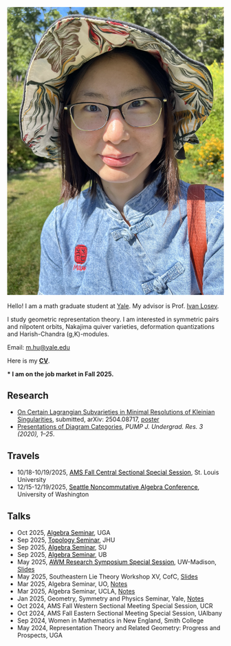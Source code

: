 <link rel="stylesheet" href="style2.css">
<div class="photo-div">
<img class="photo-img" src="./pictures/picture.png" alt="My Image">
</div>

Hello! I am a math graduate student at <a href="https://math.yale.edu/" target="_blank">Yale</a>. My advisor is Prof. <a href="https://gauss.math.yale.edu/~il282/" target="_blank">Ivan Losev</a>.

I study geometric representation theory. I am interested in symmetric pairs and nilpotent orbits, Nakajima quiver varieties, deformation quantizations and Harish-Chandra (g,K)-modules.

Email: m.hu@yale.edu

Here is my <a href="CV/CV_Mengwei.pdf">**CV**</a>.

**\* I am on the job market in Fall 2025.**
<!---<br/><br/>-->

## Research
- <a href="https://arxiv.org/abs/2504.08717" target="_blank">On Certain Lagrangian Subvarieties in Minimal Resolutions of Kleinian Singularities</a>, submitted, arXiv: 2504.08717, <a href="talks/Kleinian_singularities_poster.pdf" target="">poster</a>
- <a href="https://journals.calstate.edu/pump/article/view/2256" target="_blank">Presentations of Diagram Categories</a>, *PUMP J. Undergrad. Res. 3 (2020), 1–25*.

## Travels
- 10/18-10/19/2025, <a href="https://www.ams.org/meetings/sectional/2322_program_ss29.html#title" target="_blank" style="color : black;"><u>AMS Fall Central Sectional Special Session</u></a>, St. Louis University <!----*Special Session on Geometry, Representation Theory and Noncommutative Algebra*-->
- 12/15-12/19/2025, <a href="https://sites.google.com/uw.edu/seattlencalgebra2025/home?authuser=0" target="_blank" style="color : black;"><u>Seattle Noncommutative Algebra Conference</u></a>, University of Washington

<!----*Upcoming*-->

## Talks
<!---*Past*-->
- Oct 2025, <a href="https://calendar.google.com/calendar/u/0/embed?src=ss4ps8h03v62f1vhuf40c2j87o@group.calendar.google.com&ctz=America/New_York" target="_blank" style="color : black;"><u>Algebra Seminar</u></a>, UGA
- Sep 2025, <a href="https://sites.google.com/view/jhutopology/fall-2025?authuser=0" target="_blank" style="color : black;"><u>Topology Seminar</u></a>, JHU
- Sep 2025, <a href="https://www.joshpollitz.com/algebra-seminar" target="_blank" style="color : black;">Algebra Seminar</a>, SU
- Sep 2025, <a href="https://www.acsu.buffalo.edu/~achirvas/alg/algebraseminar.html" target="_blank" style="color : black;">Algebra Seminar</a>, UB
- May 2025, <a href="https://sites.google.com/site/meeseongim/may_2025-conf-uwm?authuser=0" target="_blank" style="color : black;">AWM Research Symposium Special Session</a>, UW-Madison, <a href="talks/Kleinian_singularities_UW-Madison.pdf" target="">Slides</a>
- May 2025, Southeastern Lie Theory Workshop XV, CofC, <a href="talks/Kleinian_singularities_CofC.pdf">Slides</a>
- Mar 2025, Algebra Seminar, UO, <a href="talks/Kleinian_singularities_UO.pdf">Notes</a>
- Mar 2025, Algebra Seminar, UCLA, <a href="talks/Kleinian_singularities_UCLA.pdf">Notes</a>
- Jan 2025, Geometry, Symmetry and Physics Seminar, Yale, <a href="talks/Kleinian_singularities_Yale.pdf">Notes</a>
- Oct 2024, AMS Fall Western Sectional Meeting Special Session, UCR
- Oct 2024, AMS Fall Eastern Sectional Meeting Special Session, UAlbany
- Sep 2024, Women in Mathematics in New England, <!---*student talk and graduate school panelist*,--> Smith College
- May 2024, Representation Theory and Related Geometry: Progress and Prospects, <!---*contributed talk*,--> UGA
